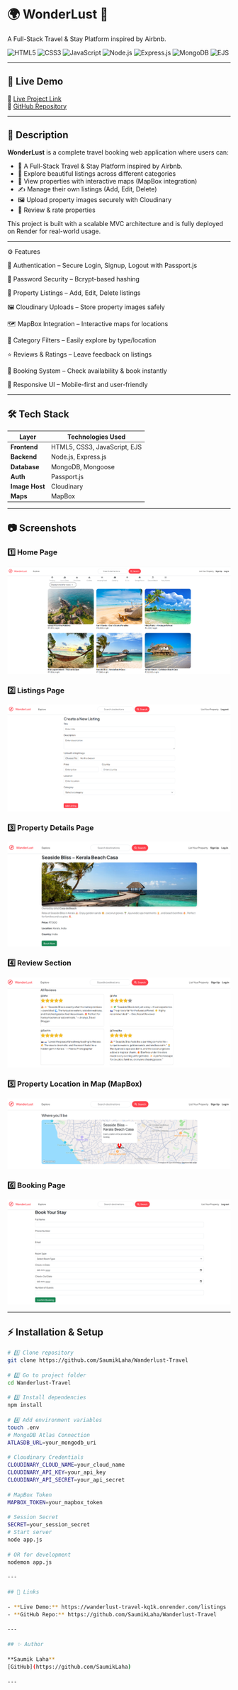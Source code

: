 
# 🌍 WonderLust 🏡  
A Full-Stack Travel & Stay Platform inspired by Airbnb.

![HTML5](https://img.shields.io/badge/HTML5-E34F26?style=for-the-badge&logo=html5&logoColor=white)
![CSS3](https://img.shields.io/badge/CSS3-1572B6?style=for-the-badge&logo=css3&logoColor=white)
![JavaScript](https://img.shields.io/badge/JavaScript-F7DF1E?style=for-the-badge&logo=javascript&logoColor=black)
![Node.js](https://img.shields.io/badge/Node.js-339933?style=for-the-badge&logo=nodedotjs&logoColor=white)
![Express.js](https://img.shields.io/badge/Express.js-000000?style=for-the-badge&logo=express&logoColor=white)
![MongoDB](https://img.shields.io/badge/MongoDB-4EA94B?style=for-the-badge&logo=mongodb&logoColor=white)
![EJS](https://img.shields.io/badge/EJS-8C8C8C?style=for-the-badge&logo=javascript&logoColor=white)


---

## 🚀 Live Demo  
🔗 [Live Project Link](https://wanderlust-travel-kq1k.onrender.com/listings)  
🔗 [GitHub Repository](https://github.com/SaumikLaha/Wanderlust-Travel)

---

## 📌 Description  
**WonderLust** is a complete travel booking web application where users can:
- 🏡 A Full-Stack Travel & Stay Platform inspired by Airbnb.
- 🏡 Explore beautiful listings across different categories  
- 📍 View properties with interactive maps (MapBox integration)  
- ✍️ Manage their own listings (Add, Edit, Delete)  
- 🖼️ Upload property images securely with Cloudinary  
- 💬 Review & rate properties  

This project is built with a scalable MVC architecture and is fully deployed on Render for real-world usage.

---

⚙️ Features

🔐 Authentication – Secure Login, Signup, Logout with Passport.js

🔑 Password Security – Bcrypt-based hashing

🏡 Property Listings – Add, Edit, Delete listings

🖼️ Cloudinary Uploads – Store property images safely

🗺️ MapBox Integration – Interactive maps for locations

📂 Category Filters – Easily explore by type/location

⭐ Reviews & Ratings – Leave feedback on listings

📅 Booking System – Check availability & book instantly

📱 Responsive UI – Mobile-first and user-friendly

---

## 🛠 Tech Stack 
| Layer          | Technologies Used            |
| -------------- | ---------------------------- |
| **Frontend**   | HTML5, CSS3, JavaScript, EJS |
| **Backend**    | Node.js, Express.js          |
| **Database**   | MongoDB, Mongoose            |
| **Auth**       | Passport.js                  |
| **Image Host** | Cloudinary                   |
| **Maps**       | MapBox                       |

---

## 📷 Screenshots  

### 1️⃣ Home Page  
![Home](screenshots/home.png)

### 2️⃣ Listings Page  
![Listings](screenshots/listings.png)

### 3️⃣ Property Details Page  
![Property](screenshots/property.png)

### 4️⃣ Review Section  
![Reviews](screenshots/review.png)

### 5️⃣ Property Location in Map (MapBox)  
![Map](screenshots/mapbox.png)

### 6️⃣ Booking Page  
![Booking](screenshots/booking.png)

---

## ⚡ Installation & Setup  

```bash
# 1️⃣ Clone repository
git clone https://github.com/SaumikLaha/Wanderlust-Travel

# 2️⃣ Go to project folder
cd Wanderlust-Travel

# 3️⃣ Install dependencies
npm install

# 4️⃣ Add environment variables
touch .env
# MongoDB Atlas Connection
ATLASDB_URL=your_mongodb_uri

# Cloudinary Credentials
CLOUDINARY_CLOUD_NAME=your_cloud_name
CLOUDINARY_API_KEY=your_api_key
CLOUDINARY_API_SECRET=your_api_secret

# MapBox Token
MAPBOX_TOKEN=your_mapbox_token

# Session Secret
SECRET=your_session_secret
# Start server
node app.js

# OR for development
nodemon app.js

---

## 🔗 Links

- **Live Demo:** https://wanderlust-travel-kq1k.onrender.com/listings  
- **GitHub Repo:** https://github.com/SaumikLaha/Wanderlust-Travel

---

## ✨ Author

**Saumik Laha**  
[GitHub](https://github.com/SaumikLaha)

---